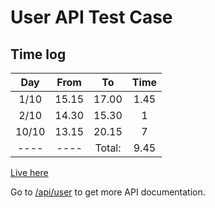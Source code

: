 # User API Test Case

## Time log

| Day | From    | To    | Time |
| :---:   | :---: | :---: | :---: |
| 1/10 | 15.15   | 17.00 | 1.45 |
| 2/10 | 14.30   | 15.30 | 1 |
| 10/10 | 13.15   | 20.15 | 7 |
| ---- | ---- | Total: | 9.45 |

[Live here](https://sebs-codetest-user-api.herokuapp.com/api)

Go to [/api/user](https://sebs-codetest-user-api.herokuapp.com/api/user) to get more API documentation.
